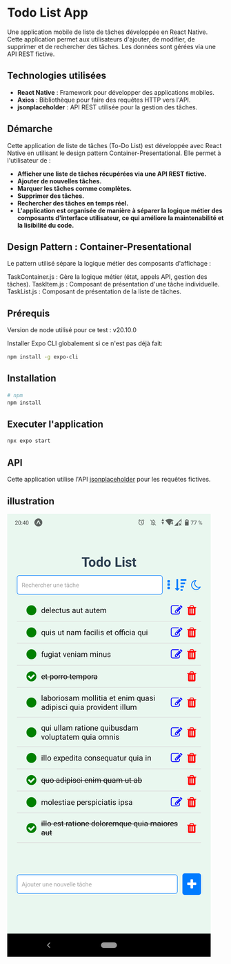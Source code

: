 # Todo List App

Une application mobile de liste de tâches développée en React Native. Cette application permet aux utilisateurs d'ajouter, de modifier, de supprimer et de rechercher des tâches. Les données sont gérées via une API REST fictive.


## Technologies utilisées

- **React Native** : Framework pour développer des applications mobiles.
- **Axios** : Bibliothèque pour faire des requêtes HTTP vers l'API.
- **jsonplaceholder** : API REST utilisée pour la gestion des tâches.

## Démarche

Cette application de liste de tâches (To-Do List) est développée avec React Native en utilisant le design pattern Container-Presentational. Elle permet à l'utilisateur de :

- **Afficher une liste de tâches récupérées via une API REST fictive.**
- **Ajouter de nouvelles tâches.**
- **Marquer les tâches comme complètes.**
- **Supprimer des tâches.**
- **Rechercher des tâches en temps réel.**
- **L'application est organisée de manière à séparer la logique métier des composants d'interface utilisateur, ce qui améliore la maintenabilité et la lisibilité du code.**

## Design Pattern : Container-Presentational
Le pattern utilisé sépare la logique métier des composants d'affichage :

TaskContainer.js : Gère la logique métier (état, appels API, gestion des tâches).
TaskItem.js : Composant de présentation d'une tâche individuelle.
TaskList.js : Composant de présentation de la liste de tâches.

## Prérequis
Version de node utilisé pour ce test : v20.10.0

Installer Expo CLI globalement si ce n'est pas déjà fait:
```bash
npm install -g expo-cli
```


## Installation

```bash
# npm
npm install

```

## Executer l'application 

```bash
npx expo start
```

## API
Cette application utilise l'API [jsonplaceholder](https://jsonplaceholder.typicode.com/) pour les requêtes fictives.


## illustration

![Texte alternatif pour l'image](assets/Screenshot_20241007-204001.png)
